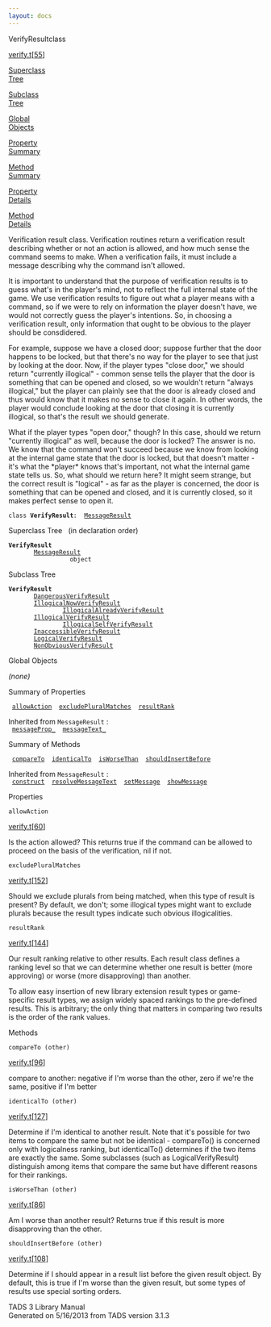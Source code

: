 ```yaml
---
layout: docs
---
```

<span class="title">VerifyResult</span><span class="type">class</span>

[verify.t](../file/verify.t.html)\[[55](../source/verify.t.html#55)\]

[Superclass  
Tree](#_SuperClassTree_)

[Subclass  
Tree](#_SubClassTree_)

[Global  
Objects](#_ObjectSummary_)

[Property  
Summary](#_PropSummary_)

[Method  
Summary](#_MethodSummary_)

[Property  
Details](#_Properties_)

[Method  
Details](#_Methods_)

<div class="fdesc">

Verification result class. Verification routines return a verification
result describing whether or not an action is allowed, and how much
sense the command seems to make. When a verification fails, it must
include a message describing why the command isn't allowed.

It is important to understand that the purpose of verification results
is to guess what's in the player's mind, not to reflect the full
internal state of the game. We use verification results to figure out
what a player means with a command, so if we were to rely on information
the player doesn't have, we would not correctly guess the player's
intentions. So, in choosing a verification result, only information that
ought to be obvious to the player should be consdidered.

For example, suppose we have a closed door; suppose further that the
door happens to be locked, but that there's no way for the player to see
that just by looking at the door. Now, if the player types "close door,"
we should return "currently illogical" - common sense tells the player
that the door is something that can be opened and closed, so we wouldn't
return "always illogical," but the player can plainly see that the door
is already closed and thus would know that it makes no sense to close it
again. In other words, the player would conclude looking at the door
that closing it is currently illogical, so that's the result we should
generate.

What if the player types "open door," though? In this case, should we
return "currently illogical" as well, because the door is locked? The
answer is no. We know that the command won't succeed because we know
from looking at the internal game state that the door is locked, but
that doesn't matter - it's what the \*player\* knows that's important,
not what the internal game state tells us. So, what should we return
here? It might seem strange, but the correct result is "logical" - as
far as the player is concerned, the door is something that can be opened
and closed, and it is currently closed, so it makes perfect sense to
open it.

`class `**`VerifyResult`**` :   `[`MessageResult`](../object/MessageResult.html)

</div>

<span id="_SuperClassTree_"></span>

<div class="mjhd">

<span class="hdln">Superclass Tree</span>   (in declaration order)

</div>

**`VerifyResult`**  
`         `[`MessageResult`](../object/MessageResult.html)  
`                 object`  
<span id="_SubClassTree_"></span>

<div class="mjhd">

<span class="hdln">Subclass Tree</span>  

</div>

**`VerifyResult`**  
`         `[`DangerousVerifyResult`](../object/DangerousVerifyResult.html)  
`         `[`IllogicalNowVerifyResult`](../object/IllogicalNowVerifyResult.html)  
`                 `[`IllogicalAlreadyVerifyResult`](../object/IllogicalAlreadyVerifyResult.html)  
`         `[`IllogicalVerifyResult`](../object/IllogicalVerifyResult.html)  
`                 `[`IllogicalSelfVerifyResult`](../object/IllogicalSelfVerifyResult.html)  
`         `[`InaccessibleVerifyResult`](../object/InaccessibleVerifyResult.html)  
`         `[`LogicalVerifyResult`](../object/LogicalVerifyResult.html)  
`         `[`NonObviousVerifyResult`](../object/NonObviousVerifyResult.html)  
<span id="_ObjectSummary_"></span>

<div class="mjhd">

<span class="hdln">Global Objects</span>  

</div>

*(none)* <span id="_PropSummary_"></span>

<div class="mjhd">

<span class="hdln">Summary of Properties</span>  

</div>

` `[`allowAction`](#allowAction)`  `[`excludePluralMatches`](#excludePluralMatches)`  `[`resultRank`](#resultRank)`  `

Inherited from `MessageResult` :  
` `[`messageProp_`](../object/MessageResult.html#messageProp_)`  `[`messageText_`](../object/MessageResult.html#messageText_)`  `

<span id="_MethodSummary_"></span>

<div class="mjhd">

<span class="hdln">Summary of Methods</span>  

</div>

` `[`compareTo`](#compareTo)`  `[`identicalTo`](#identicalTo)`  `[`isWorseThan`](#isWorseThan)`  `[`shouldInsertBefore`](#shouldInsertBefore)`  `

Inherited from `MessageResult` :  
` `[`construct`](../object/MessageResult.html#construct)`  `[`resolveMessageText`](../object/MessageResult.html#resolveMessageText)`  `[`setMessage`](../object/MessageResult.html#setMessage)`  `[`showMessage`](../object/MessageResult.html#showMessage)`  `

<span id="_Properties_"></span>

<div class="mjhd">

<span class="hdln">Properties</span>  

</div>

<span id="allowAction"></span>

`allowAction`

[verify.t](../file/verify.t.html)\[[60](../source/verify.t.html#60)\]

<div class="desc">

Is the action allowed? This returns true if the command can be allowed
to proceed on the basis of the verification, nil if not.

</div>

<span id="excludePluralMatches"></span>

`excludePluralMatches`

[verify.t](../file/verify.t.html)\[[152](../source/verify.t.html#152)\]

<div class="desc">

Should we exclude plurals from being matched, when this type of result
is present? By default, we don't; some illogical types might want to
exclude plurals because the result types indicate such obvious
illogicalities.

</div>

<span id="resultRank"></span>

`resultRank`

[verify.t](../file/verify.t.html)\[[144](../source/verify.t.html#144)\]

<div class="desc">

Our result ranking relative to other results. Each result class defines
a ranking level so that we can determine whether one result is better
(more approving) or worse (more disapproving) than another.

To allow easy insertion of new library extension result types or
game-specific result types, we assign widely spaced rankings to the
pre-defined results. This is arbitrary; the only thing that matters in
comparing two results is the order of the rank values.

</div>

<span id="_Methods_"></span>

<div class="mjhd">

<span class="hdln">Methods</span>  

</div>

<span id="compareTo"></span>

`compareTo (other)`

[verify.t](../file/verify.t.html)\[[96](../source/verify.t.html#96)\]

<div class="desc">

compare to another: negative if I'm worse than the other, zero if we're
the same, positive if I'm better

</div>

<span id="identicalTo"></span>

`identicalTo (other)`

[verify.t](../file/verify.t.html)\[[127](../source/verify.t.html#127)\]

<div class="desc">

Determine if I'm identical to another result. Note that it's possible
for two items to compare the same but not be identical - compareTo() is
concerned only with logicalness ranking, but identicalTo() determines if
the two items are exactly the same. Some subclasses (such as
LogicalVerifyResult) distinguish among items that compare the same but
have different reasons for their rankings.

</div>

<span id="isWorseThan"></span>

`isWorseThan (other)`

[verify.t](../file/verify.t.html)\[[86](../source/verify.t.html#86)\]

<div class="desc">

Am I worse than another result? Returns true if this result is more
disapproving than the other.

</div>

<span id="shouldInsertBefore"></span>

`shouldInsertBefore (other)`

[verify.t](../file/verify.t.html)\[[108](../source/verify.t.html#108)\]

<div class="desc">

Determine if I should appear in a result list before the given result
object. By default, this is true if I'm worse than the given result, but
some types of results use special sorting orders.

</div>

<div class="ftr">

TADS 3 Library Manual  
Generated on 5/16/2013 from TADS version 3.1.3

</div>
